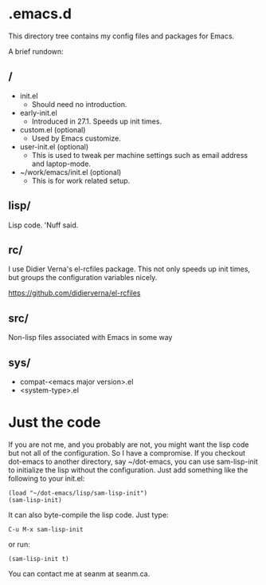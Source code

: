 # .emacs.d

This directory tree contains my config files and packages for Emacs.

A brief rundown:

## /

* init.el
  * Should need no introduction.
* early-init.el
  * Introduced in 27.1. Speeds up init times.
* custom.el (optional)
  * Used by Emacs customize.
* user-init.el (optional)
  * This is used to tweak per machine settings such as email address
    and laptop-mode.
* ~/work/emacs/init.el (optional)
  * This is for work related setup.

## lisp/

Lisp code. 'Nuff said.

## rc/

I use Didier Verna's el-rcfiles package.  This not only speeds up init
times, but groups the configuration variables nicely.

<https://github.com/didierverna/el-rcfiles>

## src/

Non-lisp files associated with Emacs in some way

## sys/

* compat-\<emacs major version\>.el
* \<system-type\>.el

# Just the code

If you are not me, and you probably are not, you might want the lisp
code but not all of the configuration. So I have a compromise. If you
checkout dot-emacs to another directory, say ~/dot-emacs, you can use
sam-lisp-init to initialize the lisp without the configuration. Just
add something like the following to your init.el:

    (load "~/dot-emacs/lisp/sam-lisp-init")
    (sam-lisp-init)

It can also byte-compile the lisp code. Just type:

    C-u M-x sam-lisp-init

or run:

    (sam-lisp-init t)


You can contact me at seanm at seanm.ca.
